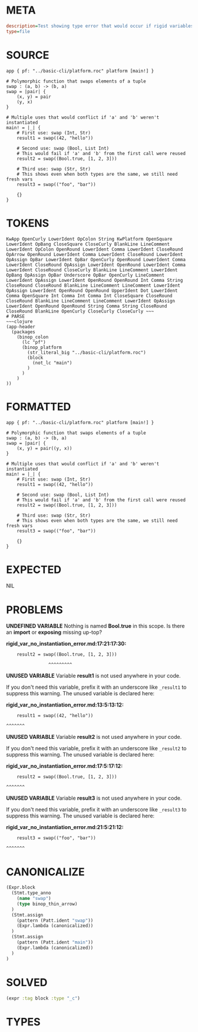 # META
~~~ini
description=Test showing type error that would occur if rigid variables were not instantiated
type=file
~~~
# SOURCE
~~~roc
app { pf: "../basic-cli/platform.roc" platform [main!] }

# Polymorphic function that swaps elements of a tuple
swap : (a, b) -> (b, a)
swap = |pair| {
    (x, y) = pair
    (y, x)
}

# Multiple uses that would conflict if 'a' and 'b' weren't instantiated
main! = |_| {
    # First use: swap (Int, Str)
    result1 = swap((42, "hello"))

    # Second use: swap (Bool, List Int)
    # This would fail if 'a' and 'b' from the first call were reused
    result2 = swap((Bool.true, [1, 2, 3]))

    # Third use: swap (Str, Str)
    # This shows even when both types are the same, we still need fresh vars
    result3 = swap(("foo", "bar"))

    {}
}
~~~
# TOKENS
~~~text
KwApp OpenCurly LowerIdent OpColon String KwPlatform OpenSquare LowerIdent OpBang CloseSquare CloseCurly BlankLine LineComment LowerIdent OpColon OpenRound LowerIdent Comma LowerIdent CloseRound OpArrow OpenRound LowerIdent Comma LowerIdent CloseRound LowerIdent OpAssign OpBar LowerIdent OpBar OpenCurly OpenRound LowerIdent Comma LowerIdent CloseRound OpAssign LowerIdent OpenRound LowerIdent Comma LowerIdent CloseRound CloseCurly BlankLine LineComment LowerIdent OpBang OpAssign OpBar Underscore OpBar OpenCurly LineComment LowerIdent OpAssign LowerIdent OpenRound OpenRound Int Comma String CloseRound CloseRound BlankLine LineComment LineComment LowerIdent OpAssign LowerIdent OpenRound OpenRound UpperIdent Dot LowerIdent Comma OpenSquare Int Comma Int Comma Int CloseSquare CloseRound CloseRound BlankLine LineComment LineComment LowerIdent OpAssign LowerIdent OpenRound OpenRound String Comma String CloseRound CloseRound BlankLine OpenCurly CloseCurly CloseCurly ~~~
# PARSE
~~~clojure
(app-header
  (packages
    (binop_colon
      (lc "pf")
      (binop_platform
        (str_literal_big "../basic-cli/platform.roc")
        (block
          (not_lc "main")
        )
      )
    )
))
~~~
# FORMATTED
~~~roc
app { pf: "../basic-cli/platform.roc" platform [main!] }

# Polymorphic function that swaps elements of a tuple
swap : (a, b) -> (b, a)
swap = |pair| {
	(x, y) = pair((y, x))
}

# Multiple uses that would conflict if 'a' and 'b' weren't instantiated
main! = |_| {
	# First use: swap (Int, Str)
	result1 = swap((42, "hello"))

	# Second use: swap (Bool, List Int)
	# This would fail if 'a' and 'b' from the first call were reused
	result2 = swap((Bool.true, [1, 2, 3]))

	# Third use: swap (Str, Str)
	# This shows even when both types are the same, we still need fresh vars
	result3 = swap(("foo", "bar"))

	{}
}
~~~
# EXPECTED
NIL
# PROBLEMS
**UNDEFINED VARIABLE**
Nothing is named **Bool.true** in this scope.
Is there an **import** or **exposing** missing up-top?

**rigid_var_no_instantiation_error.md:17:21:17:30:**
```roc
    result2 = swap((Bool.true, [1, 2, 3]))
```
                    ^^^^^^^^^


**UNUSED VARIABLE**
Variable **result1** is not used anywhere in your code.

If you don't need this variable, prefix it with an underscore like `_result1` to suppress this warning.
The unused variable is declared here:

**rigid_var_no_instantiation_error.md:13:5:13:12:**
```roc
    result1 = swap((42, "hello"))
```
    ^^^^^^^


**UNUSED VARIABLE**
Variable **result2** is not used anywhere in your code.

If you don't need this variable, prefix it with an underscore like `_result2` to suppress this warning.
The unused variable is declared here:

**rigid_var_no_instantiation_error.md:17:5:17:12:**
```roc
    result2 = swap((Bool.true, [1, 2, 3]))
```
    ^^^^^^^


**UNUSED VARIABLE**
Variable **result3** is not used anywhere in your code.

If you don't need this variable, prefix it with an underscore like `_result3` to suppress this warning.
The unused variable is declared here:

**rigid_var_no_instantiation_error.md:21:5:21:12:**
```roc
    result3 = swap(("foo", "bar"))
```
    ^^^^^^^


# CANONICALIZE
~~~clojure
(Expr.block
  (Stmt.type_anno
    (name "swap")
    (type binop_thin_arrow)
  )
  (Stmt.assign
    (pattern (Patt.ident "swap"))
    (Expr.lambda (canonicalized))
  )
  (Stmt.assign
    (pattern (Patt.ident "main"))
    (Expr.lambda (canonicalized))
  )
)
~~~
# SOLVED
~~~clojure
(expr :tag block :type "_c")
~~~
# TYPES
~~~roc
~~~
